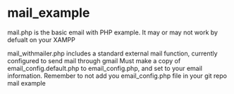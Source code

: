 # mail_example
mail.php is the basic email with PHP example.  It may or may not work by defualt on your XAMPP

mail_withmailer.php includes a standard external mail function, currently configured to send mail through gmail
Must make a copy of email_config.default.php to email_config.php, and set to your email information.  Remember to not add you email_config.php file in your git repo
mail example
